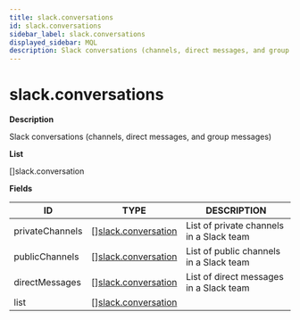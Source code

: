 ```yaml
---
title: slack.conversations
id: slack.conversations
sidebar_label: slack.conversations
displayed_sidebar: MQL
description: Slack conversations (channels, direct messages, and group messages)
---
```


# slack.conversations

**Description**

Slack conversations (channels, direct messages, and group messages)

**List**

[]slack.conversation

**Fields**

| ID              | TYPE                                                  | DESCRIPTION                              |
| --------------- | ----------------------------------------------------- | ---------------------------------------- |
| privateChannels | &#91;&#93;[slack.conversation](slack.conversation.md) | List of private channels in a Slack team |
| publicChannels  | &#91;&#93;[slack.conversation](slack.conversation.md) | List of public channels in a Slack team  |
| directMessages  | &#91;&#93;[slack.conversation](slack.conversation.md) | List of direct messages in a Slack team  |
| list            | &#91;&#93;[slack.conversation](slack.conversation.md) |                                          |
